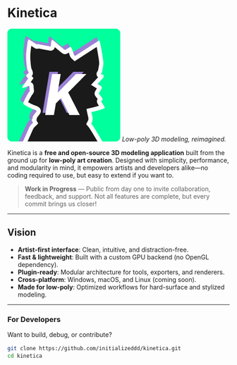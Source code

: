 # Kinetica

![Kinetica Logo](https://raw.githubusercontent.com/initializeddd/Kinetica/main/assets/smallLogo.png)
*Low-poly 3D modeling, reimagined.*

Kinetica is a **free and open-source 3D modeling application** built from the ground up for **low-poly art creation**. Designed with simplicity, performance, and modularity in mind, it empowers artists and developers alike—no coding required to use, but easy to extend if you want to.

> **Work in Progress** — Public from day one to invite collaboration, feedback, and support. Not all features are complete, but every commit brings us closer!

---

## Vision

-  **Artist-first interface**: Clean, intuitive, and distraction-free.
-  **Fast & lightweight**: Built with a custom GPU backend (no OpenGL dependency).
-  **Plugin-ready**: Modular architecture for tools, exporters, and renderers.
-  **Cross-platform**: Windows, macOS, and Linux (coming soon).
-  **Made for low-poly**: Optimized workflows for hard-surface and stylized modeling.

---

### For Developers
Want to build, debug, or contribute?

```bash
git clone https://github.com/initializeddd/kinetica.git
cd kinetica

